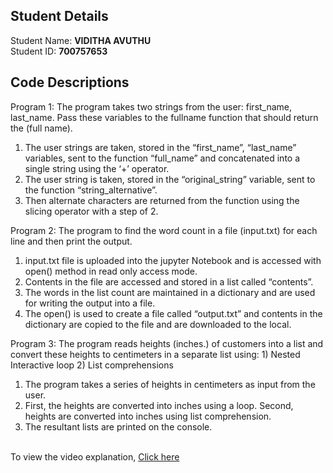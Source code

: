 ## Student Details

Student Name: <b>VIDITHA AVUTHU</b>
<br/>
Student ID: <b>700757653</b>

## Code Descriptions

Program 1: The program takes two strings from the user: first_name, last_name. Pass these variables to the fullname function that should return the (full name).
1. The user strings are taken, stored in the “first_name”, “last_name” variables, sent to the function “full_name” and concatenated into a single string using the ‘+’ operator.
2. The user string is taken, stored in the “original_string” variable, sent to the function “string_alternative”.
3. Then alternate characters are returned from the function using the slicing operator with a step of 2.
   <br/>

Program 2: The program to find the word count in a file (input.txt) for each line and then print the output.
1. input.txt file is uploaded into the jupyter Notebook and is accessed with open() method in read only access mode.
2. Contents in the file are accessed and stored in a list called “contents”.
3. The words in the list count are maintained in a dictionary and are used for writing the output into a file.
4. The open() is used to create a file called “output.txt” and contents in the dictionary are copied to the file and are downloaded to the local.
   <br/>

Program 3: The program reads heights (inches.) of customers into a list and convert these heights to centimeters in a separate list using: 1) Nested Interactive loop 2) List comprehensions
1. The program takes a series of heights in centimeters as input from the user.
2. First, the heights are converted into inches using a loop. Second, heights are converted into inches using list comprehension.
3. The resultant lists are printed on the console.
   <br/>
   <br/>


To view the video explanation, [Click here](https://drive.google.com/file/d/1bwzlIq23LHALAlVfgsBGr02xDkOUz8k7/view?usp=drive_link)
